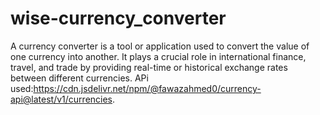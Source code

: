# wise-currency_converter
A currency converter is a tool or application used to convert the value of one currency into another. It plays a crucial role in international finance, travel, and trade by providing real-time or historical exchange rates between different currencies.   APi used:https://cdn.jsdelivr.net/npm/@fawazahmed0/currency-api@latest/v1/currencies.
